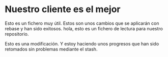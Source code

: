 # Nuestro cliente es el mejor

Esto es un fichero muy útil. Estos son unos cambios que se aplicarán con rebase y han sido exitosos.
hola, esto es un fichero de lectura para nuestro repositorio.

Esto es una modificación. Y estoy haciendo unos progresos que han sido retomados sin problemas mediante el stash.
